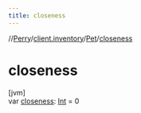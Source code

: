 ```yaml
---
title: closeness
---
```

//[Perry](../../../index.html)/[client.inventory](../index.html)/[Pet](index.html)/[closeness](closeness.html)



# closeness



[jvm]\
var [closeness](closeness.html): [Int](https://kotlinlang.org/api/latest/jvm/stdlib/kotlin/-int/index.html) = 0




